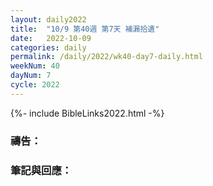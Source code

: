 ```yaml
---
layout: daily2022
title:  "10/9 第40週 第7天 補漏拾遺"
date:   2022-10-09
categories: daily
permalink: /daily/2022/wk40-day7-daily.html
weekNum: 40
dayNum: 7
cycle: 2022
---
```


{%- include BibleLinks2022.html -%}

### 禱告：

### 筆記與回應：
